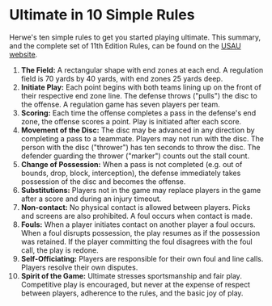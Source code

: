 # Ultimate in 10 Simple Rules

Herwe's ten simple rules to get you started playing ultimate.
This summary, and the complete set of 11th Edition Rules, can be found on the <a href="http://www.usaultimate.org/resources/officiating/rules/default.aspx" target="_blank">USAU website</a>.

1. **The Field:** A rectangular shape with end zones at each end. A regulation field is 70 yards by 40 yards, with end zones 25 yards deep.
1. **Initiate Play:** Each point begins with both teams lining up on the front of their respective end zone line. The defense throws ("pulls") the disc to the offense. A regulation game has seven players per team.
1. **Scoring:** Each time the offense completes a pass in the defense's end zone, the offense scores a point. Play is initiated after each score.
1. **Movement of the Disc:** The disc may be advanced in any direction by completing a pass to a teammate. Players may not run with the disc. The person with the disc ("thrower") has ten seconds to throw the disc. The defender guarding the thrower ("marker") counts out the stall count.
1. **Change of Possession:** When a pass is not completed (e.g. out of bounds, drop, block, interception), the defense immediately takes possession of the disc and becomes the offense.
1. **Substitutions:** Players not in the game may replace players in the game after a score and during an injury timeout.
1. **Non-contact:** No physical contact is allowed between players. Picks and screens are also prohibited. A foul occurs when contact is made.
1. **Fouls:** When a player initiates contact on another player a foul occurs. When a foul disrupts possession, the play resumes as if the possession was retained. If the player committing the foul disagrees with the foul call, the play is redone.
1. **Self-Officiating:** Players are responsible for their own foul and line calls. Players resolve their own disputes.
1. **Spirit of the Game:** Ultimate stresses sportsmanship and fair play. Competitive play is encouraged, but never at the expense of respect between players, adherence to the rules, and the basic joy of play.
